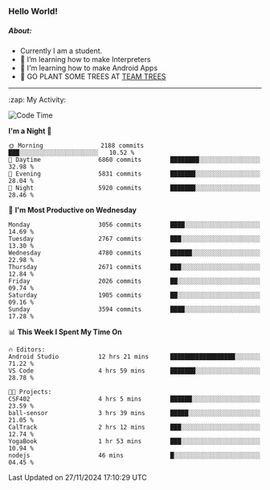 ### Hello World!

##### About:
- Currently I am a student.
- 🌱 I’m learning how to make Interpreters
- 🌱 I'm learning how to make Android Apps
- 🌱 GO PLANT SOME TREES AT [TEAM TREES](https://teamtrees.org/)

---
  <summary>:zap: My Activity:</summary>
  
<!--START_SECTION:waka-->
![Code Time](http://img.shields.io/badge/Code%20Time-1%2C640%20hrs%2035%20mins-blue)

**I'm a Night 🦉** 

```text
🌞 Morning                2188 commits        ███░░░░░░░░░░░░░░░░░░░░░░   10.52 % 
🌆 Daytime                6860 commits        ████████░░░░░░░░░░░░░░░░░   32.98 % 
🌃 Evening                5831 commits        ███████░░░░░░░░░░░░░░░░░░   28.04 % 
🌙 Night                  5920 commits        ███████░░░░░░░░░░░░░░░░░░   28.46 % 
```
📅 **I'm Most Productive on Wednesday** 

```text
Monday                   3056 commits        ████░░░░░░░░░░░░░░░░░░░░░   14.69 % 
Tuesday                  2767 commits        ███░░░░░░░░░░░░░░░░░░░░░░   13.30 % 
Wednesday                4780 commits        ██████░░░░░░░░░░░░░░░░░░░   22.98 % 
Thursday                 2671 commits        ███░░░░░░░░░░░░░░░░░░░░░░   12.84 % 
Friday                   2026 commits        ██░░░░░░░░░░░░░░░░░░░░░░░   09.74 % 
Saturday                 1905 commits        ██░░░░░░░░░░░░░░░░░░░░░░░   09.16 % 
Sunday                   3594 commits        ████░░░░░░░░░░░░░░░░░░░░░   17.28 % 
```


📊 **This Week I Spent My Time On** 

```text
🔥 Editors: 
Android Studio           12 hrs 21 mins      ██████████████████░░░░░░░   71.22 % 
VS Code                  4 hrs 59 mins       ███████░░░░░░░░░░░░░░░░░░   28.78 % 

🐱‍💻 Projects: 
CSF402                   4 hrs 5 mins        ██████░░░░░░░░░░░░░░░░░░░   23.59 % 
ball-sensor              3 hrs 39 mins       █████░░░░░░░░░░░░░░░░░░░░   21.05 % 
CalTrack                 2 hrs 12 mins       ███░░░░░░░░░░░░░░░░░░░░░░   12.74 % 
YogaBook                 1 hr 53 mins        ███░░░░░░░░░░░░░░░░░░░░░░   10.94 % 
nodejs                   46 mins             █░░░░░░░░░░░░░░░░░░░░░░░░   04.45 % 
```


 Last Updated on 27/11/2024 17:10:29 UTC
<!--END_SECTION:waka-->
